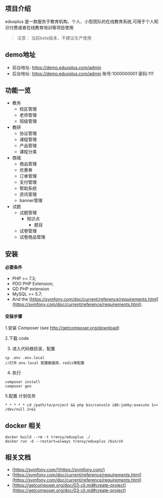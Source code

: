 ## 项目介绍
eduxplus 是一款服务于教育机构、个人、小型团队的在线教育系统,可用于个人知识付费或者在线教育培训等项目使用

>注意： 当前beta版本，不建议生产使用

## demo地址
- 前台地址: https://demo.eduxplus.com/admin  
- 后台地址: https://demo.eduxplus.com/admin  账号:1000000001 密码:111


## 功能一览
- 教务
  - 校区管理
  - 老师管理
  - 班级管理
- 教研
  - 协议管理
  - 课程管理
  - 产品管理
  - 课程分类
- 商城
  - 商品管理
  - 优惠券
  - 订单管理
  - 支付管理
  - 帮助系统
  - 资讯管理
  - banner管理
- 试题
  - 试题管理
    - 知识点
      - 题目
  - 试卷管理
  - 试卷商品管理

## 安装

#### 必要条件

- PHP >= 7.3;
- PDO PHP Extension;
- GD PHP extension
- MySQL >= 5.7;
- And the [https://symfony.com/doc/current/reference/requirements.html](https://symfony.com/doc/current/reference/requirements.html).

#### 安装步骤

1.安装 Composer (see http://getcomposer.org/download)

2.下载 code 

3. 进入代码根目录，配置

```$shell
cp .env .env.local
//打开.env.local 配置数据库，redis等配置
```

4. 执行

```$php
composer install
composer gen
```

5.配置 计划任务 

```$shell
* * * * * cd /path/to/project && php bin/console i86:jobby:execute 1>> /dev/null 2>&1
```

## docker 相关

```$shell
docker build --rm -t trensy/eduxplus ./
docker run -d --restart=always trensy/eduxplus /bin/sh
```

## 相关文档

 - [https://symfony.com/](https://symfony.com/)
 - [https://symfony.com/doc/current/reference/requirements.html](https://symfony.com/doc/current/reference/requirements.html)
 - [https://getcomposer.org/doc/03-cli.md#create-project](https://getcomposer.org/doc/03-cli.md#create-project)

